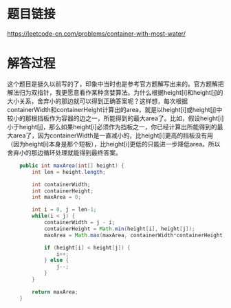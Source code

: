 # 题目链接
https://leetcode-cn.com/problems/container-with-most-water/

# 解答过程
这个题目是挺久以前写的了，印象中当时也是参考官方题解写出来的。官方题解把解法归为双指针，我更愿意看作某种贪婪算法。为什么根据height[i]和height[j]的大小关系，舍弃小的那边就可以得到正确答案呢？这样想，每次根据containerWidth和containerHeight计算出的area，就是以height[i]或height[j]中较小的那根挡板作为容器的边之一，所能得到的最大area了。比如，假设height[i]小于height[j]，那么如果height[i]必须作为挡板之一，你已经计算出所能得到的最大area了，因为containerWidth是一直减小的，比height[i]更高的挡板没有用（因为height[i]本身是那个短板），比height[i]更低的只能进一步降低area。所以舍弃小的那边循环处理就能得到最终答案。

```java
    public int maxArea(int[] height) {
        int len = height.length;

        int containerWidth;
        int containerHeight;
        int maxArea = 0;

        int i = 0, j = len-1;
        while(i < j) {
            containerWidth = j - i;
            containerHeight = Math.min(height[i], height[j]);
            maxArea = Math.max(maxArea, containerWidth*containerHeight);

            if (height[i] < height[j]) {
                i++;
            } else {
                j--;
            }
        }

        return maxArea;
    }
```
